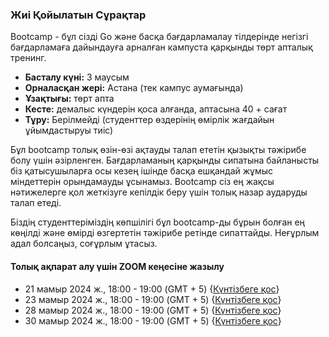 ### Жиі Қойылатын Сұрақтар

Bootcamp - бұл сізді Go және басқа бағдарламалау тілдерінде негізгі бағдарламаға дайындауға арналған кампуста қарқынды төрт апталық тренинг.

- **Басталу күні:** 3 маусым
- **Орналасқан жері:** Астана (тек кампус аумағында)
- **Ұзақтығы:** төрт апта
- **Кесте:** демалыс күндерін қоса алғанда, аптасына 40 + сағат
- **Тұру:** Берілмейді (студенттер өздерінің өмірлік жағдайын ұйымдастыруы тиіс)

Бұл bootcamp толық өзін-өзі ақтауды талап ететін қызықты тәжірибе болу үшін әзірленген. Бағдарламаның қарқынды сипатына байланысты біз қатысушыларға осы кезең ішінде басқа ешқандай жұмыс міндеттерін орындамауды ұсынамыз. Bootcamp сіз ең жақсы нәтижелерге қол жеткізуге кепілдік беру үшін толық назар аударуды талап етеді.

Біздің студенттеріміздің көпшілігі бұл bootcamp-ды бұрын болған ең көңілді және өмірді өзгертетін тәжірибе ретінде сипаттайды. Неғұрлым адал болсаңыз, соғұрлым ұтасыз.

#### Толық ақпарат алу үшін ZOOM кеңесіне жазылу

- 21 мамыр 2024 ж., 18:00 - 19:00 (GMT + 5) {[Күнтізбеге қос](https://calendar.app.google/MnojD2JBuaKkuKfs5)}
- 23 мамыр 2024 ж., 18:00 - 19:00 (GMT + 5) {[Күнтізбеге қос](https://calendar.app.google/7fS3SpZ7DH4RCWv17)}
- 28 мамыр 2024 ж., 18:00 - 19:00 (GMT + 5) {[Күнтізбеге қос](https://calendar.app.google/Qhdn5zMk1cVk6fBb9)}
- 30 мамыр 2024 ж., 18:00 - 19:00 (GMT + 5) {[Күнтізбеге қос](https://calendar.app.google/WrKrS3oArqC2LBy37)}
